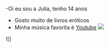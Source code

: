 -Oi eu sou a Julia, tenho 14 anos 
- Gosto muito de livros eróticos
- Minha música favorita é [Youtube](https://m.youtube.com/watch?v=ItKUpH0ExY0&pp=ygUObWFyaWEgYmV0aGFuaWE%3D)
![](https://images.app.goo.gl/rykfzvSYwUWQ64GGA)
<!---
liahvick/liahvick is a ✨ special ✨ repository because its `README.md` (this file) appears on your GitHub profile.
You can click the Preview link to take a look at your changes.
--->
![]
